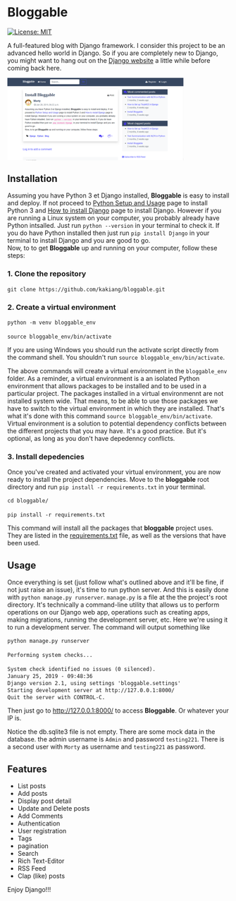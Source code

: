 # Bloggable  

[![License: MIT](https://img.shields.io/badge/License-MIT-yellow.svg)](https://opensource.org/licenses/MIT)

A full-featured blog with Django framework. I consider this project to be an advanced hello world in Django. So if you are completely new to Django, you might want to hang out on the [Django website](https://docs.djangoproject.com) a little while before coming back here.

<img align="center" width="400" alt="Bloggable Post Detail page" src="screenshots/bloggable_home.png"/>

<!-- ![bloggable Home image](screenshots/bloggable_home.png "Bloggable Home page") -->

## Installation
Assuming you have Python 3 et Django installed, __Bloggable__ is easy to install and deploy. If not proceed to [Python Setup and Usage](https://docs.python.org/3/using/index.html) page to install Python 3 and [How to install Django](https://docs.djangoproject.com/en/2.1/topics/install/) page to install Django. However if you are running a Linux system on your computer, you probably already have Python intsalled. Just run `python --version` in your terminal to check it. If you do have Python installed then just run `pip install Django` in your terminal to install Django and you are good to go.  
Now, to to get __Bloggable__ up and running on your computer, follow these steps:

### 1. Clone the repository
```
git clone https://github.com/kakiang/bloggable.git
```
### 2. Create a virtual environment
```
python -m venv bloggable_env

source bloggable_env/bin/activate
```
If you are using Windows you should run the activate script directly from the command shell. You shouldn't run `source bloggable_env/bin/activate`.

The above commands will create a virtual environment in the `bloggable_env` folder. As a reminder, a virtual environment is a an isolated Python environment that allows packages to be installed and to be used in a particular project. The packages installed in a virtual environmennt are not  installed system wide. That means, to be able to use those packages we have to switch to the virtual environment in which they are installed. That's what it's done with this command `source bloggable_env/bin/activate`. Virtual environment is a solution to potential dependency conflicts between the different projects that you may have. It's a good practice. But it's optional, as long as you don't have depedenncy conflicts.  

### 3. Install depedencies

Once you've created and activated your virtual environment, you are now ready to install the project dependencies. Move to the __bloggable__ root directory and run `pip install -r requirements.txt` in your terminal.
```
cd bloggable/

pip install -r requirements.txt
```
 This command will install all the packages that __bloggable__ project uses. They are listed in the [requirements.txt](https://github.com/kakiang/bloggable/blob/master/requirements.txt) file, as well as the versions that have been used.

 ## Usage

 Once everything is set (just follow what's outlined above and it'll be fine, if not just raise an issue), it's time to run python server. And this is easily done with `python manage.py runserver`. `manage.py` is a file at the the project's root directory. It's technically a command-line utility that allows us to perform operations on our Django web app, operations such as creating apps, making migrations, running the development server, etc. Here we're using it to run a development server. The command will output something like
 ```
python manage.py runserver

Performing system checks...

System check identified no issues (0 silenced).
January 25, 2019 - 09:48:36
Django version 2.1, using settings 'bloggable.settings'
Starting development server at http://127.0.0.1:8000/
Quit the server with CONTROL-C.
```
Then just go to http://127.0.0.1:8000/ to access __Bloggable__. Or whatever your IP is.

Notice the db.sqlite3 file is not empty. There are some mock data in the database. the admin username is `Admin` and password `testing221`. There is a second user with `Morty` as username and `testing221` as password.

## Features
- List posts
- Add posts
- Display post detail
- Update and Delete posts
- Add Comments
- Authentication
- User registration
- Tags
- pagination
- Search
- Rich Text-Editor
- RSS Feed
- Clap (like) posts


Enjoy Django!!!
